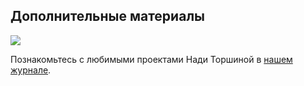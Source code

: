 ## Дополнительные материалы

![](/img/ICI_3/b440cover.jpg#rounded)

Познакомьтесь с любимыми проектами Нади Торшиной в [нашем журнале](https://softculture.cc/blog/entries/articles/interior-wild).